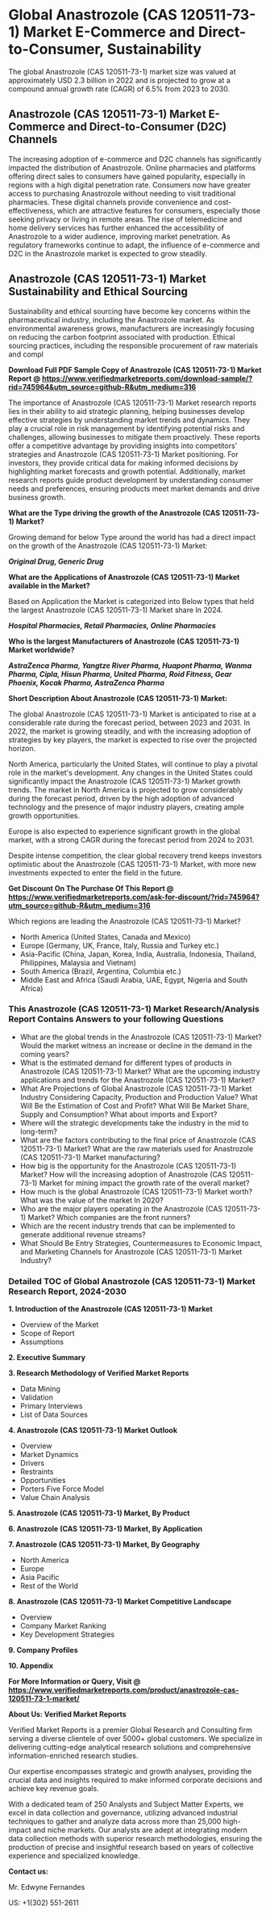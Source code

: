 <h1>Global Anastrozole (CAS 120511-73-1) Market E-Commerce and Direct-to-Consumer, Sustainability</h1><p class=""><p>The global Anastrozole (CAS 120511-73-1) market size was valued at approximately USD 2.3 billion in 2022 and is projected to grow at a compound annual growth rate (CAGR) of 6.5% from 2023 to 2030.</p><h2>Anastrozole (CAS 120511-73-1) Market E-Commerce and Direct-to-Consumer (D2C) Channels</h2><p>The increasing adoption of e-commerce and D2C channels has significantly impacted the distribution of Anastrozole. Online pharmacies and platforms offering direct sales to consumers have gained popularity, especially in regions with a high digital penetration rate. Consumers now have greater access to purchasing Anastrozole without needing to visit traditional pharmacies. These digital channels provide convenience and cost-effectiveness, which are attractive features for consumers, especially those seeking privacy or living in remote areas. The rise of telemedicine and home delivery services has further enhanced the accessibility of Anastrozole to a wider audience, improving market penetration. As regulatory frameworks continue to adapt, the influence of e-commerce and D2C in the Anastrozole market is expected to grow steadily.<h2>Anastrozole (CAS 120511-73-1) Market Sustainability and Ethical Sourcing</h2><p>Sustainability and ethical sourcing have become key concerns within the pharmaceutical industry, including the Anastrozole market. As environmental awareness grows, manufacturers are increasingly focusing on reducing the carbon footprint associated with production. Ethical sourcing practices, including the responsible procurement of raw materials and compl</p><p class=""><strong>Download Full PDF Sample Copy of Anastrozole (CAS 120511-73-1) Market Report @ <a href="https://www.verifiedmarketreports.com/download-sample/?rid=745964&utm_source=github-R&utm_medium=316" target="_blank">https://www.verifiedmarketreports.com/download-sample/?rid=745964&utm_source=github-R&utm_medium=316</a></strong></p><p>The importance of&nbsp;Anastrozole (CAS 120511-73-1) Market research reports lies in their ability to aid strategic planning, helping businesses develop effective strategies by understanding market trends and dynamics. They play a crucial role in risk management by identifying potential risks and challenges, allowing businesses to mitigate them proactively. These reports offer a competitive advantage by providing insights into competitors' strategies and Anastrozole (CAS 120511-73-1) Market positioning. For investors, they provide critical data for making informed decisions by highlighting market forecasts and growth potential. Additionally, market research reports guide product development by understanding consumer needs and preferences, ensuring products meet market demands and drive business growth.</p><p><strong>What are the&nbsp;Type driving the growth of the Anastrozole (CAS 120511-73-1) Market?</strong></p><p id="" class="">Growing demand for below Type around the world has had a direct impact on the growth of the Anastrozole (CAS 120511-73-1) Market:</p><p class=""><em><strong>Original Drug, Generic Drug</strong></em></p><p class=""><strong>What are the&nbsp;Applications&nbsp;of Anastrozole (CAS 120511-73-1) Market available in the Market?</strong></p><p id="" class="">Based on Application the Market is categorized into Below types that held the largest Anastrozole (CAS 120511-73-1) Market share In 2024.</p><p class=""><em><strong>Hospital Pharmacies, Retail Pharmacies, Online Pharmacies</strong></em></p><p class=""><strong>Who is the largest Manufacturers of Anastrozole (CAS 120511-73-1) Market worldwide?</strong></p><p><em><strong>AstraZenca Pharma, Yangtze River Pharma, Huapont Pharma, Wanma Pharma, Cipla, Hisun Pharma, United Pharma, Roid Fitness, Gear Phoenix, Kocak Pharma, AstraZenca Pharma</strong></em></p><p id="" class=""><strong>Short Description About Anastrozole (CAS 120511-73-1) Market:</strong></p><p>The global Anastrozole (CAS 120511-73-1) Market is anticipated to rise at a considerable rate during the forecast period, between 2023 and 2031. In 2022, the market is growing steadily, and with the increasing adoption of strategies by key players, the market is expected to rise over the projected horizon.</p><p>North America, particularly the United States, will continue to play a pivotal role in the market's development. Any changes in the United States could significantly impact the Anastrozole (CAS 120511-73-1) Market growth trends. The market in North America is projected to grow considerably during the forecast period, driven by the high adoption of advanced technology and the presence of major industry players, creating ample growth opportunities.</p><p>Europe is also expected to experience significant growth in the global market, with a strong CAGR during the forecast period from 2024 to 2031.</p><p>Despite intense competition, the clear global recovery trend keeps investors optimistic about the Anastrozole (CAS 120511-73-1) Market, with more new investments expected to enter the field in the future.</p><p id="" class=""><strong>Get Discount On The Purchase Of This Report @ <a href="https://www.verifiedmarketreports.com/ask-for-discount/?rid=745964?utm_source=github-R&utm_medium=316" target="_blank">https://www.verifiedmarketreports.com/ask-for-discount/?rid=745964?utm_source=github-R&utm_medium=316</a></strong></p><p class="">Which regions are leading the Anastrozole (CAS 120511-73-1) Market?</p><ul><li>North America (United States, Canada and Mexico)</li><li>Europe (Germany, UK, France, Italy, Russia and Turkey etc.)</li><li>Asia-Pacific (China, Japan, Korea, India, Australia, Indonesia, Thailand, Philippines, Malaysia and Vietnam)</li><li>South America (Brazil, Argentina, Columbia etc.)</li><li>Middle East and Africa (Saudi Arabia, UAE, Egypt, Nigeria and South Africa)</li></ul><h3 id="" class="">This Anastrozole (CAS 120511-73-1) Market Research/Analysis Report Contains Answers to your following Questions</h3><ul><li>What are the global trends in the Anastrozole (CAS 120511-73-1) Market? Would the market witness an increase or decline in the demand in the coming years?</li><li>What is the estimated demand for different types of products in Anastrozole (CAS 120511-73-1) Market? What are the upcoming industry applications and trends for the Anastrozole (CAS 120511-73-1) Market?</li><li>What Are Projections of Global Anastrozole (CAS 120511-73-1) Market Industry Considering Capacity, Production and Production Value? What Will Be the Estimation of Cost and Profit? What Will Be Market Share, Supply and Consumption? What about imports and Export?</li><li>Where will the strategic developments take the industry in the mid to long-term?</li><li>What are the factors contributing to the final price of Anastrozole (CAS 120511-73-1) Market? What are the raw materials used for Anastrozole (CAS 120511-73-1) Market manufacturing?</li><li>How big is the opportunity for the Anastrozole (CAS 120511-73-1) Market? How will the increasing adoption of Anastrozole (CAS 120511-73-1) Market for mining impact the growth rate of the overall market?</li><li>How much is the global Anastrozole (CAS 120511-73-1) Market worth? What was the value of the market In 2020?</li><li>Who are the major players operating in the Anastrozole (CAS 120511-73-1) Market? Which companies are the front runners?</li><li>Which are the recent industry trends that can be implemented to generate additional revenue streams?</li><li>What Should Be Entry Strategies, Countermeasures to Economic Impact, and Marketing Channels for Anastrozole (CAS 120511-73-1) Market Industry?</li></ul><h3 id="" class="">Detailed TOC of Global Anastrozole (CAS 120511-73-1) Market Research Report, 2024-2030</h3><p id="" class=""><strong>1. Introduction of the Anastrozole (CAS 120511-73-1) Market</strong></p><ul><li>Overview of the Market</li><li>Scope of Report</li><li>Assumptions</li></ul><p id="" class=""><strong>2. Executive Summary</strong></p><p id="" class=""><strong>3. Research Methodology of Verified Market Reports</strong></p><ul><li>Data Mining</li><li>Validation</li><li>Primary Interviews</li><li>List of Data Sources</li></ul><p id="" class=""><strong>4. Anastrozole (CAS 120511-73-1) Market Outlook</strong></p><ul><li>Overview</li><li>Market Dynamics</li><li>Drivers</li><li>Restraints</li><li>Opportunities</li><li>Porters Five Force Model</li><li>Value Chain Analysis</li></ul><p id="" class=""><strong>5. Anastrozole (CAS 120511-73-1) Market, By Product</strong></p><p id="" class=""><strong>6. Anastrozole (CAS 120511-73-1) Market, By Application</strong></p><p id="" class=""><strong>7. Anastrozole (CAS 120511-73-1) Market, By Geography</strong></p><ul><li>North America</li><li>Europe</li><li>Asia Pacific</li><li>Rest of the World</li></ul><p id="" class=""><strong>8. Anastrozole (CAS 120511-73-1) Market Competitive Landscape</strong></p><ul><li>Overview</li><li>Company Market Ranking</li><li>Key Development Strategies</li></ul><p id="" class=""><strong>9. Company Profiles</strong></p><p id="" class=""><strong>10. Appendix</strong></p><p id="" class=""><strong>For More Information or Query, Visit @ <a href="https://www.verifiedmarketreports.com/product/anastrozole-cas-120511-73-1-market/" target="_blank">https://www.verifiedmarketreports.com/product/anastrozole-cas-120511-73-1-market/</a></strong></p><p id="" class=""><strong>About Us: Verified Market Reports</strong></p><p id="" class="">Verified Market Reports is a premier Global Research and Consulting firm serving a diverse clientele of over 5000+ global customers. We specialize in delivering cutting-edge analytical research solutions and comprehensive information-enriched research studies.</p><p id="" class="">Our expertise encompasses strategic and growth analyses, providing the crucial data and insights required to make informed corporate decisions and achieve key revenue goals.</p><p id="" class="">With a dedicated team of 250 Analysts and Subject Matter Experts, we excel in data collection and governance, utilizing advanced industrial techniques to gather and analyze data across more than 25,000 high-impact and niche markets. Our analysts are adept at integrating modern data collection methods with superior research methodologies, ensuring the production of precise and insightful research based on years of collective experience and specialized knowledge.</p><p id="" class=""><strong>Contact us:</strong></p><p id="" class="">Mr. Edwyne Fernandes</p><p id="" class="">US: +1(302) 551-2611</p>